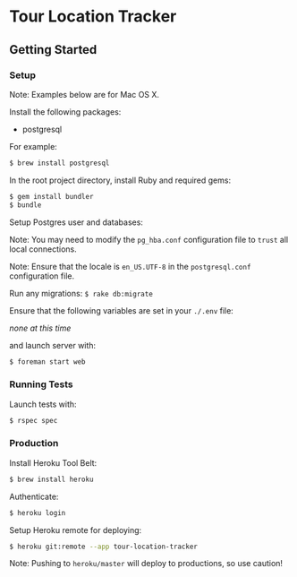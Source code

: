 Tour Location Tracker
=====================

## Getting Started

### Setup

Note: Examples below are for Mac OS X.

Install the following packages:

* postgresql

For example:

```bash
$ brew install postgresql
```
In the root project directory, install Ruby and required gems:

```bash
$ gem install bundler
$ bundle
```

Setup Postgres user and databases:

Note: You may need to modify the `pg_hba.conf` configuration file to `trust` all
local connections.

Note: Ensure that the locale is `en_US.UTF-8` in the `postgresql.conf` configuration
file.

Run any migrations: `$ rake db:migrate`

Ensure that the following variables are set in your `./.env` file:

_none at this time_

and launch server with:

```bash
$ foreman start web
```

### Running Tests

Launch tests with:

```bash
$ rspec spec
```

### Production

Install Heroku Tool Belt:

```bash
$ brew install heroku
```

Authenticate:

```bash
$ heroku login
```

Setup Heroku remote for deploying:

```bash
$ heroku git:remote --app tour-location-tracker
```

Note: Pushing to `heroku/master` will deploy to productions, so use caution!
